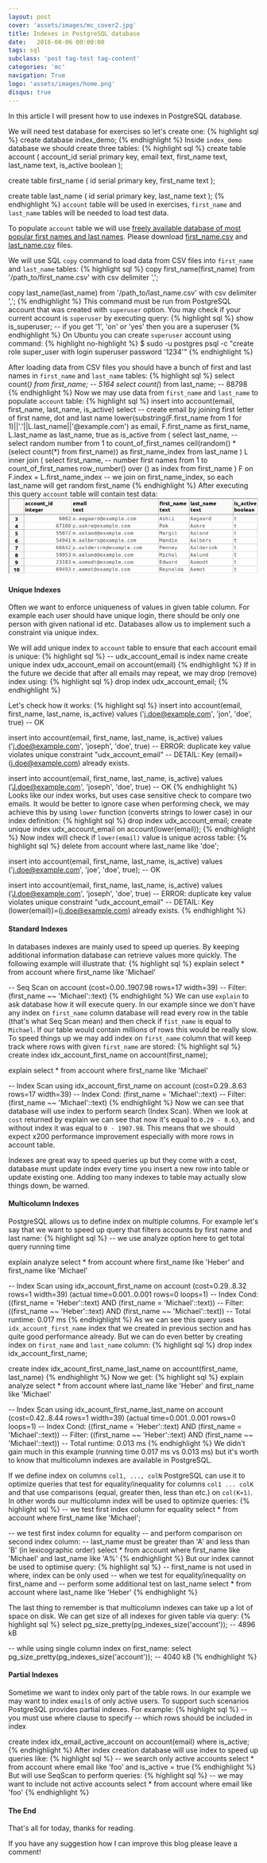 ```yaml
---
layout: post
cover: 'assets/images/mc_cover2.jpg'
title: Indexes in PostgreSQL database
date:   2016-08-06 00:00:00
tags: sql
subclass: 'post tag-test tag-content'
categories: 'mc'
navigation: True
logo: 'assets/images/home.png'
disqus: true
---
```


In this article I will present how to use indexes in PostgreSQL database.

We will need test database for exercises so let's create one:
{% highlight sql %}
create database index_demo;
{% endhighlight %}
Inside `index_demo` database we should create three tables:
{% highlight sql %}
create table account
(
    account_id serial primary key, 
    email text, 
    first_name text, 
    last_name text, 
    is_active boolean
);

create table first_name 
(
    id serial primary key,
    first_name text
);

create table last_name
(
    id serial primary key,
    last_name text
);
{% endhighlight %}
`account` table will be used in exercises, `first_name` and `last_name` tables
will be needed to load test data.

To populate `account` table we will use [freely available database of
most popular first names and last names](http://www.quietaffiliate.com/free-first-name-and-last-name-databases-csv-and-sql/).
Please download [first_name.csv](assets/data/2016-08-06/first_name.csv) and
[last_name.csv](assets/data/2016-08-06/last_name.csv) files.

We will use SQL `copy` command to load data from CSV files into `first_name` and `last_name`
tables:
{% highlight sql %}
copy first_name(first_name) 
from '/path_to/first_name.csv' 
with csv delimiter ',';

copy last_name(last_name) 
from '/path_to/last_name.csv' 
with csv delimiter ',';
{% endhighlight %}
This command must be run from PostgreSQL account that was created with `superuser` option.
You may check if your current account is `superuser` by executing query:
{% highlight sql %}
show is_superuser;
-- if you get '1', 'on' or 'yes' then you are a superuser
{% endhighlight %}
On Ubuntu you can create `superuser` account using command:
{% highlight no-highlight %}
$ sudo -u postgres psql -c "create role super_user with login superuser password '1234'"
{% endhighlight %}

After loading data from CSV files you should have a bunch of first and last names in
`first_name` and `last_name` tables:
{% highlight sql %}
select count(*) from first_name;
-- 5164
select count(*) from last_name;
-- 88798
{% endhighlight %}
Now we may use data from `first_name` and `last_name` to populate `account` table:
{% highlight sql %}
insert into account(email, first_name, last_name, is_active)
select 
    -- create email by joining first letter of first name, dot and last name
    lower(substring(F.first_name from 1 for 1)||'.'||L.last_name||'@example.com') as email,
    F.first_name as first_name,
    L.last_name  as last_name,
    true as is_active
from (
    select 
        last_name,
        -- select random number from 1 to count_of_first_names
        ceil(random() * (select count(*) from first_name)) as first_name_index
    from last_name
) L
inner join (
    select 
        first_name, 
        -- number first names from 1 to count_of_first_names
        row_number() over () as index
    from first_name
) F on F.index = L.first_name_index
-- we join on first_name_index, so each last_name will get random first_name
{% endhighlight %}
After executing this query `account` table will contain test data:
![Data in account table](assets/images/2016-08-06/account_data.png)

#### Unique Indexes

Often we want to enforce uniqueness of values in given table column.
For example each user should have unique login, there should be
only one person with given national id etc.
Databases allow us to implement such a constraint via unique index.

We will add unique index to `account` table to
ensure that each account email is unique:
{% highlight sql %}
-- udx_account_email is index name
create unique index udx_account_email on account(email)
{% endhighlight %}
If in the future we decide that after all emails may repeat, we may
drop (remove) index using:
{% highlight sql %}
drop index udx_account_email;
{% endhighlight %}

Let's check how it works:
{% highlight sql %}
insert into account(email, first_name, last_name, is_active)
values ('j.doe@example.com', 'jon', 'doe', true)
-- OK

insert into account(email, first_name, last_name, is_active)
values ('j.doe@example.com', 'joseph', 'doe', true)
-- ERROR:  duplicate key value violates unique constraint "udx_account_email"
-- DETAIL:  Key (email)=(j.doe@example.com) already exists.

insert into account(email, first_name, last_name, is_active)
values ('J.doe@example.com', 'joseph', 'doe', true)
-- OK
{% endhighlight %}
Looks like our index works, but uses case sensitive check to compare two emails.
It would be better to ignore case when performing check, we may achieve this by using
`lower` function (converts strings to lower case) in our index definition:
{% highlight sql %}
drop index udx_account_email;
create unique index udx_account_email on account(lower(email));
{% endhighlight %}
Now index will check if `lower(email)` value is unique across table:
{% highlight sql %}
delete from account where last_name like 'doe';

insert into account(email, first_name, last_name, is_active)
values ('j.doe@example.com', 'joe', 'doe', true);
-- OK

insert into account(email, first_name, last_name, is_active)
values ('J.doe@example.com', 'joseph', 'doe', true)
-- ERROR:  duplicate key value violates unique constraint "udx_account_email"
-- DETAIL:  Key (lower(email))=(j.doe@example.com) already exists.
{% endhighlight %}

#### Standard Indexes

In databases indexes are mainly used to speed up queries.
By keeping additional information database can retrieve values more
quickly.
The following example will illustrate that:
{% highlight sql %}
explain select * 
from account
where first_name like 'Michael'

-- Seq Scan on account  (cost=0.00..1907.98 rows=17 width=39)
--   Filter: (first_name ~~ 'Michael'::text)
{% endhighlight %}
We can use `explain` to ask database how it will execute query.
In our example since we don't have any index on `first_name` column
database will read every row in the table (that's what Seq Scan mean)
and then check if `fist_name` is equal to `Michael`. If our table
would contain millions of rows this would be really slow.
To speed things up we may add index on `first_name` column 
that will keep track where rows with given `first_name` are stored:
{% highlight sql %}
create index idx_account_first_name on account(first_name);

explain select * 
from account
where first_name like 'Michael'

-- Index Scan using idx_account_first_name on account  (cost=0.29..8.63 rows=17 width=39)
--  Index Cond: (first_name = 'Michael'::text)
--  Filter: (first_name ~~ 'Michael'::text)
{% endhighlight %}
Now we can see that database will use index to perform search (Index Scan).
When we look at `cost` returned by explain we can see that
now it's equal to `0.29 - 8.63`, and without index it was equal to `0 - 1907.98`. 
This means that we should expect x200 performance improvement especially
with more rows in account table.

Indexes are great way to speed queries up but they come with a cost, database must
update index every time you insert a new row into table or update existing one.
Adding too many indexes to table may actually slow things down, be warned.

#### Multicolumn Indexes

PostgreSQL allows us to define index on multiple columns.
For example let's say that we want to speed up query that filters
accounts by first name and last name:
{% highlight sql %}
-- we use analyze option here to get total query running time

explain analyze select * 
from account
where first_name like 'Heber' and first_name like 'Michael'

-- Index Scan using idx_account_first_name on account  (cost=0.29..8.32 rows=1 width=39) (actual time=0.001..0.001 rows=0 loops=1)
--  Index Cond: ((first_name = 'Heber'::text) AND (first_name = 'Michael'::text))
--  Filter: ((first_name ~~ 'Heber'::text) AND (first_name ~~ 'Michael'::text))
-- Total runtime: 0.017 ms
{% endhighlight %}
As we can see this query uses `idx_account_first_name` index that we created in
previous section and has quite good performance already.
But we can do even better by creating index on `first_name` and `last_name` column:
{% highlight sql %}
drop index idx_account_first_name;

create index idx_acount_first_name_last_name 
    on account(first_name, last_name)
{% endhighlight %}
Now we get:
{% highlight sql %}
explain analyze select * 
from account
where last_name like 'Heber' and first_name like 'Michael'

-- Index Scan using idx_acount_first_name_last_name on account  (cost=0.42..8.44 rows=1 width=39) (actual time=0.001..0.001 rows=0 loops=1)
--  Index Cond: ((first_name = 'Heber'::text) AND (first_name = 'Michael'::text))
--  Filter: ((first_name ~~ 'Heber'::text) AND (first_name ~~ 'Michael'::text))
-- Total runtime: 0.013 ms
{% endhighlight %}
We didn't gain much in this example (running time 0.017 ms vs 0.013 ms) 
but it's worth to know that
multicolumn indexes are available in PostgreSQL.

If we define index on columns `col1, ..., colN` PostgreSQL can use it
to optimize queries that test for equality/inequality for columns `col1 ... colK` and
that use comparisons (equal, greater then, less than etc.) on `col(K+1)`.
In other words our multicolumn index will be used to optimize queries:
{% highlight sql %}
-- we test first index column for equality
select * 
from account
where first_name like 'Michael';

-- we test first index column for equality
-- and perform comparison on second index column:
-- last_name must be greater than 'A' and less than 'B' (in lexicographic order)
select * 
from account
where first_name like 'Michael' and last_name like 'A%'
{% endhighlight %}
But our index cannot be used to optimise query:
{% highlight sql %}
-- first_name is not used in where, index can be only used
-- when we test for equality/inequality on first_name and
-- perform some additional test on last_name
select * 
from account
where last_name like 'Heber'
{% endhighlight %}

The last thing to remember is that multicolumn indexes can take up a lot of space
on disk. We can get size of all indexes for given table via query:
{% highlight sql %}
select pg_size_pretty(pg_indexes_size('account'));
-- 4896 kB

-- while using single column index on first_name:
select pg_size_pretty(pg_indexes_size('account'));
-- 4040 kB
{% endhighlight %}

#### Partial Indexes

Sometime we want to index only part of the table rows. In our example we may
want to index `email`s of only active users.
To support such scenarios PostgreSQL provides partial indexes.
For example:
{% highlight sql %}
-- you must use where clause to specify 
-- which rows should be included in index

create index idx_email_active_account on account(email)
        where is_active;
{% endhighlight %}
After index creation database will use index to speed up queries like:
{% highlight sql %}
-- we search only active accounts
select * 
from account
where email like 'foo' and is_active = true
{% endhighlight %}
But will use SeqScan to perform queries:
{% highlight sql %}
-- we may want to include not active accounts
select * 
from account
where email like 'foo'
{% endhighlight %}

#### The End
That's all for today, thanks for reading. 

If you have any suggestion how I can improve this blog please
leave a comment!
